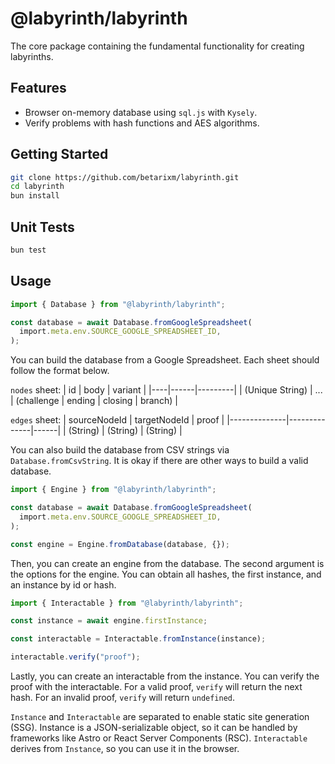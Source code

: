 # @labyrinth/labyrinth

The core package containing the fundamental functionality for creating labyrinths.

## Features

- Browser on-memory database using `sql.js` with `Kysely`.
- Verify problems with hash functions and AES algorithms.

## Getting Started

```bash
git clone https://github.com/betarixm/labyrinth.git
cd labyrinth
bun install
```

## Unit Tests

```bash
bun test
```

## Usage

```typescript
import { Database } from "@labyrinth/labyrinth";

const database = await Database.fromGoogleSpreadsheet(
  import.meta.env.SOURCE_GOOGLE_SPREADSHEET_ID,
);
```

You can build the database from a Google Spreadsheet. Each sheet should follow the format below.

`nodes` sheet:
| id | body | variant |
|----|------|---------|
| (Unique String) | ... | (challenge \| ending \| closing \| branch) |

`edges` sheet:
| sourceNodeId | targetNodeId | proof |
|--------------|--------------|------|
| (String)     | (String)     | (String) |

You can also build the database from CSV strings via `Database.fromCsvString`. It is okay if there are other ways to build a valid database.

```typescript
import { Engine } from "@labyrinth/labyrinth";

const database = await Database.fromGoogleSpreadsheet(
  import.meta.env.SOURCE_GOOGLE_SPREADSHEET_ID,
);

const engine = Engine.fromDatabase(database, {});
```

Then, you can create an engine from the database. The second argument is the options for the engine. You can obtain all hashes, the first instance, and an instance by id or hash.

```typescript
import { Interactable } from "@labyrinth/labyrinth";

const instance = await engine.firstInstance;

const interactable = Interactable.fromInstance(instance);

interactable.verify("proof");
```

Lastly, you can create an interactable from the instance. You can verify the proof with the interactable. For a valid proof, `verify` will return the next hash. For an invalid proof, `verify` will return `undefined`.

`Instance` and `Interactable` are separated to enable static site generation (SSG). Instance is a JSON-serializable object, so it can be handled by frameworks like Astro or React Server Components (RSC). `Interactable` derives from `Instance`, so you can use it in the browser.
